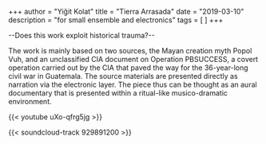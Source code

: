 +++
author = "Yiğit Kolat"
title = "Tierra Arrasada"
date = "2019-03-10"
description = "for small ensemble and electronics"
tags = [
]
+++

--Does this work exploit historical trauma?--

The work is mainly based on two sources, the Mayan creation myth Popol Vuh, and an unclassified CIA document on Operation PBSUCCESS, a covert operation carried out by the CIA that paved the way for the 36-year-long civil war in Guatemala. The source materials are presented directly as narration via the electronic layer. The piece thus can be thought as an aural documentary that is presented within a ritual-like musico-dramatic environment.

{{< youtube uXo-qfrg5jg >}}

{{< soundcloud-track 929891200 >}}
